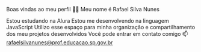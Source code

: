 Boas vindas ao meu perfil 💙💙
Meu nome é Rafael Silva Nunes

Estou estudando na Alura
Estou me desenvolvendo na linguagem JavaScript
Utilizo esse espaço para minha organização e compartilhamento dos meu projetos desenvolvidos
Você pode entrar em contato comigo 📫 rafaelsilvanunes@prof.educacao.sp.gov.br
